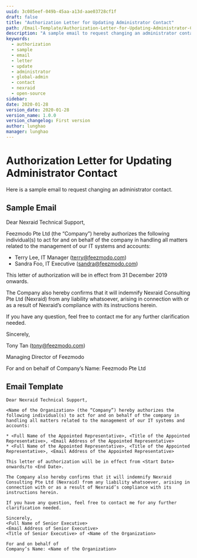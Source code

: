 ```yaml
---
uuid: 3c085eef-049b-45aa-a13d-aae03728cf1f
draft: false
title: "Authorization Letter for Updating Administrator Contact"
path: /Email-Template/Authorization-Letter-for-Updating-Administrator-Contact
description: "A sample email to request changing an administrator contact."
keywords: 
  - authorization
  - sample
  - email
  - letter
  - update
  - administrator
  - global-admin
  - contact
  - nexraid
  - open-source
sidebar: 
date: 2020-01-28
version_date: 2020-01-28
version_name: 1.0.0
version_changelog: First version
author: lunghao
manager: lunghao
---
```


# Authorization Letter for Updating Administrator Contact
Here is a sample email to request changing an administrator contact.

## Sample Email

Dear Nexraid Technical Support,

Feezmodo Pte Ltd (the “Company”) hereby authorizes the following individual(s) to act for and on behalf of the company in handling all matters related to the management of our IT systems and accounts:

* Terry Lee, IT Manager (terry@feezmodo.com)
* Sandra Foo, IT Executive (sandra@feezmodo.com)

This letter of authorization will be in effect from 31 December 2019 onwards. 

The Company also hereby confirms that it will indemnify Nexraid Consulting Pte Ltd (Nexraid) from any liability whatsoever, arising in connection with or as a result of Nexraid’s compliance with its instructions herein.

If you have any question, feel free to contact me for any further clarification needed.

Sincerely,

Tony Tan (tony@feezmodo.com)

Managing Director of Feezmodo

For and on behalf of
Company’s Name: Feezmodo Pte Ltd

## Email Template
```
Dear Nexraid Technical Support,

<Name of the Organization> (the “Company”) hereby authorizes the following individual(s) to act for and on behalf of the company in handling all matters related to the management of our IT systems and accounts:

* <Full Name of the Appointed Representative>, <Title of the Appointed Representative>, <Email Address of the Appointed Representative>
* <Full Name of the Appointed Representative>, <Title of the Appointed Representative>, <Email Address of the Appointed Representative>

This letter of authorization will be in effect from <Start Date> onwards/to <End Date>.

The Company also hereby confirms that it will indemnify Nexraid Consulting Pte Ltd (Nexraid) from any liability whatsoever, arising in connection with or as a result of Nexraid’s compliance with its instructions herein.

If you have any question, feel free to contact me for any further clarification needed.

Sincerely,
<Full Name of Senior Executive>
<Email Address of Senior Executive>
<Title of Senior Executive> of <Name of the Organization>

For and on behalf of
Company’s Name: <Name of the Organization>
```
